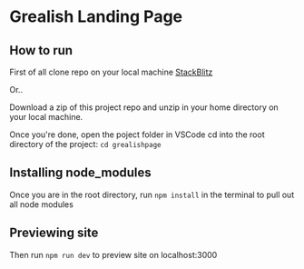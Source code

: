 # Grealish Landing Page

## How to run

First of all clone repo on your local machine [StackBlitz](http://stackblitz.com/)

Or..

Download a zip of this project repo and unzip in your home directory on your local machine.

Once you're done, open the poject folder in VSCode cd into the root directory of the project: ``cd grealishpage``

## Installing node_modules

Once you are in the root directory, run ``npm install`` in the terminal to pull out all node modules

## Previewing site

Then run ``npm run dev`` to preview site on localhost:3000
